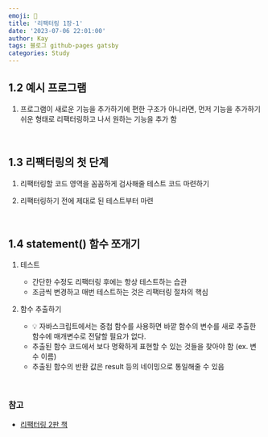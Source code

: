 ```yaml
---
emoji: 👋
title: '리팩터링 1장-1'
date: '2023-07-06 22:01:00'
author: Kay
tags: 블로그 github-pages gatsby
categories: Study
---
```


## 1.2 예시 프로그램

1. 프로그램이 새로운 기능을 추가하기에 편한 구조가 아니라면, 먼저 기능을 추가하기 쉬운 형태로 리팩터링하고 나서 원하는 기능을 추가 함

<br>

## 1.3 리팩터링의 첫 단계

1. 리팩터링할 코드 영역을 꼼꼼하게 검사해줄 테스트 코드 마련하기

2. 리팩터링하기 전에 제대로 된 테스트부터 마련

<br>

## 1.4 statement() 함수 쪼개기

1. 테스트

   - 간단한 수정도 리팩터링 후에는 항상 테스트하는 습관
   - 조금씩 변경하고 매번 테스트하는 것은 리팩터링 절차의 핵심

2. 함수 추출하기

   - 💡 자바스크립트에서는 중첩 함수를 사용하면 바깥 함수의 변수를 새로 추출한 함수에 매개변수로 전달할 필요가 없다.
   - 추출된 함수 코드에서 보다 명확하게 표현할 수 있는 것들을 찾아야 함 (ex. 변수 이름)
   - 추출된 함수의 반환 값은 result 등의 네이밍으로 통일해줄 수 있음

<br>

### 참고

- [리팩터링 2판 책](https://www.yes24.com/Product/Goods/89649360)

```toc

```
